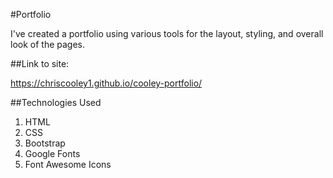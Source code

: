 #Portfolio

I've created a portfolio using various tools for the layout, styling, and overall look of the pages.

##Link to site:

https://chriscooley1.github.io/cooley-portfolio/

##Technologies Used

1. HTML
2. CSS
3. Bootstrap
4. Google Fonts
5. Font Awesome Icons
